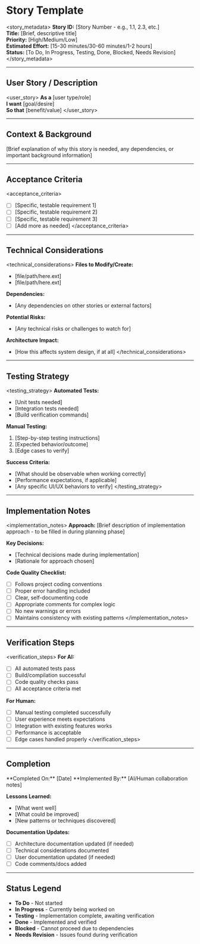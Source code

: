 # Story Template

<story_metadata>
**Story ID:** [Story Number - e.g., 1.1, 2.3, etc.]  
**Title:** [Brief, descriptive title]  
**Priority:** [High/Medium/Low]  
**Estimated Effort:** [15-30 minutes/30-60 minutes/1-2 hours]  
**Status:** [To Do, In Progress, Testing, Done, Blocked, Needs Revision]
</story_metadata>

---

## User Story / Description

<user_story>
**As a** [user type/role]  
**I want** [goal/desire]  
**So that** [benefit/value]
</user_story>

---

## Context & Background

<context>
[Brief explanation of why this story is needed, any dependencies, or important background information]
</context>

---

## Acceptance Criteria

<acceptance_criteria>
- [ ] [Specific, testable requirement 1]
- [ ] [Specific, testable requirement 2]
- [ ] [Specific, testable requirement 3]
- [ ] [Add more as needed]
</acceptance_criteria>

---

## Technical Considerations

<technical_considerations>
**Files to Modify/Create:**

- [file/path/here.ext]
- [file/path/here.ext]

**Dependencies:**

- [Any dependencies on other stories or external factors]

**Potential Risks:**

- [Any technical risks or challenges to watch for]

**Architecture Impact:**

- [How this affects system design, if at all]
</technical_considerations>

---

## Testing Strategy

<testing_strategy>
**Automated Tests:**

- [Unit tests needed]
- [Integration tests needed]
- [Build verification commands]

**Manual Testing:**

1. [Step-by-step testing instructions]
2. [Expected behavior/outcome]
3. [Edge cases to verify]

**Success Criteria:**

- [What should be observable when working correctly]
- [Performance expectations, if applicable]
- [Any specific UI/UX behaviors to verify]
</testing_strategy>

---

## Implementation Notes

<implementation_notes>
**Approach:**
[Brief description of implementation approach - to be filled in during planning phase]

**Key Decisions:**

- [Technical decisions made during implementation]
- [Rationale for approach chosen]

**Code Quality Checklist:**

- [ ] Follows project coding conventions
- [ ] Proper error handling included
- [ ] Clear, self-documenting code
- [ ] Appropriate comments for complex logic
- [ ] No new warnings or errors
- [ ] Maintains consistency with existing patterns
</implementation_notes>

---

## Verification Steps

<verification_steps>
**For AI:**

- [ ] All automated tests pass
- [ ] Build/compilation successful
- [ ] Code quality checks pass
- [ ] All acceptance criteria met

**For Human:**

- [ ] Manual testing completed successfully
- [ ] User experience meets expectations
- [ ] Integration with existing features works
- [ ] Performance is acceptable
- [ ] Edge cases handled properly
</verification_steps>

---

## Completion

<completion>
**Completed On:** [Date]  
**Implemented By:** [AI/Human collaboration notes]

**Lessons Learned:**

- [What went well]
- [What could be improved]
- [New patterns or techniques discovered]

**Documentation Updates:**

- [ ] Architecture documentation updated (if needed)
- [ ] Technical considerations documented
- [ ] User documentation updated (if needed)
- [ ] Code comments/docs added
</completion>

---

## Status Legend

- **To Do** - Not started
- **In Progress** - Currently being worked on  
- **Testing** - Implementation complete, awaiting verification
- **Done** - Implemented and verified
- **Blocked** - Cannot proceed due to dependencies
- **Needs Revision** - Issues found during verification
